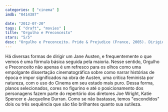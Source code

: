 ```yaml
---
categories: [ "cinema" ]
imdb: "0414387"

date: "2012-07-20"
tags: [ "draft", "movies" ]
title: "Orgulho e Preconceito"
stars: "5/5"
desc: "Orgulho e Preconceito. Pride & Prejudice (France, 2005). Dirigido por Joe Wright. Escrito por Jane Austen, Deborah Moggach, Emma Thompson. Com Keira Knightley, Talulah Riley, Rosamund Pike, Jena Malone, Carey Mulligan, Donald Sutherland, Brenda Blethyn, Claudie Blakley, Sylvester Morand."
---
```

Há diversas formas de dirigir um Jane Austen, e frequentemente o que vemos é uma fórmula básica seguida pela maioria. Nesse sentido, Orgulho e Preconceito não apenas é um refresco para os olhos como uma empolgante dissertação cinematográfica sobre como narrar histórias de época e impor significados na obra de Austen, uma crítica feminista por natureza, com o uso do Cinema em seu estado mais puro. Dessa forma, planos selecionados, cores no figurino e até o posicionamento dos personagens fazem parte do repertório dos diretores Joe Wright, Katie Spencer e Jacqueline Durran. Como se não bastasse, temos "escondidos" dois ou três sequência que são tão brilhantes quanto sua sutileza.
